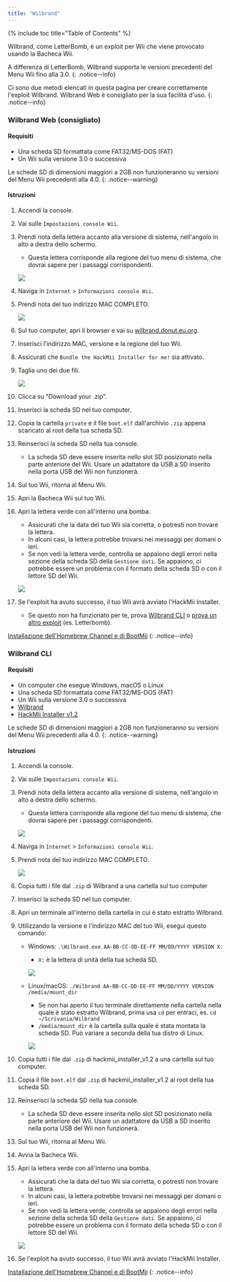 ```yaml
---
title: "Wilbrand"
---
```


{% include toc title="Table of Contents" %}

Wilbrand, come LetterBomb, è un exploit per Wii che viene provocato usando la Bacheca Wii.

A differenza di LetterBomb, Wilbrand supporta le versioni precedenti del Menu Wii fino alla 3.0.
{: .notice--info}

Ci sono due metodi elencati in questa pagina per creare correttamente l'exploit Wilbrand. Wilbrand Web è consigliato per la sua facilità d'uso.
{: .notice--info}

### Wilbrand Web (consigliato)

#### Requisiti

* Una scheda SD formattata come FAT32/MS-DOS (FAT)
* Un Wii sulla versione 3.0 o successiva

Le schede SD di dimensioni maggiori a 2GB non funzioneranno su versioni del Menu Wii precedenti alla 4.0.
{: .notice--warning}

#### Istruzioni

1. Accendi la console.
1. Vai sulle `Impostazioni console Wii`.
1. Prendi nota della lettera accanto alla versione di sistema, nell'angolo in alto a destra dello schermo.
    + Questa lettera corrisponde alla regione del tuo menu di sistema, che dovrai sapere per i passaggi corrispondenti.

    ![](/images/wii/SystemMenuVersion.png)

1. Naviga in `Internet` > `Informazioni console Wii`.
1. Prendi nota del tuo indirizzo MAC COMPLETO.

    ![](/images/wii/MacAddress.png)

1. Sul tuo computer, apri il browser e vai su [wilbrand.donut.eu.org](https://wilbrand.donut.eu.org/).
1. Inserisci l'indirizzo MAC, versione e la regione del tuo Wii.
1. Assicurati che `Bundle the HackMii Installer for me!` sia attivato.
1. Taglia uno dei due fili.

    ![](/images/exploits/wilbrand/web.png)

1. Clicca su "Download your .zip".
1. Inserisci la scheda SD nel tuo computer.
1. Copia la cartella `private` e il file `boot.elf` dall'archivio `.zip` appena scaricato al root della tua scheda SD.
1. Reinserisci la scheda SD nella tua console.
    + La scheda SD deve essere inserita nello slot SD posizionato nella parte anteriore del Wii. Usare un adattatore da USB a SD inserito nella porta USB del Wii non funzionerà.
1. Sul tuo Wii, ritorna al Menu Wii.
1. Apri la Bacheca Wii sul tuo Wii.
1. Apri la lettera verde con all'interno una bomba.
    + Assicurati che la data del tuo Wii sia corretta, o potresti non trovare la lettera.
    + In alcuni casi, la lettera potrebbe trovarsi nei messaggi per domani o ieri.
    + Se non vedi la lettera verde, controlla se appaiono degli errori nella sezione della scheda SD della `Gestione dati`. Se appaiono, ci potrebbe essere un problema con il formato della scheda SD o con il lettore SD del Wii.

    ![](/images/exploits/wilbrand/msgboard.png)

1. Se l'exploit ha avuto successo, il tuo Wii avrà avviato l'HackMii Installer.
    + Se questo non ha funzionato per te, prova [Wilbrand CLI](#wilbrand-cli) o [prova un altro exploit](get-started) (es. Letterbomb).

[Installazione dell'Homebrew Channel e di BootMii](hbc)
{: .notice--info}

### Wilbrand CLI

#### Requisiti

* Un computer che esegue Windows, macOS o Linux
* Una scheda SD formattata come FAT32/MS-DOS (FAT)
* Un Wii sulla versione 3.0 o successiva
* [Wilbrand](https://static.wiidatabase.de/Wilbrand.zip)
* [HackMii Installer v1.2](https://bootmii.org/download/)

Le schede SD di dimensioni maggiori a 2GB non funzioneranno su versioni del Menu Wii precedenti alla 4.0.
{: .notice--warning}

#### Istruzioni

1. Accendi la console.
1. Vai sulle `Impostazioni console Wii`.
1. Prendi nota della lettera accanto alla versione di sistema, nell'angolo in alto a destra dello schermo.
    + Questa lettera corrisponde alla regione del tuo menu di sistema, che dovrai sapere per i passaggi corrispondenti.

    ![](/images/wii/SystemMenuVersion.png)

1. Naviga in `Internet` > `Informazioni console Wii`.
1. Prendi nota del tuo indirizzo MAC COMPLETO.

    ![](/images/wii/MacAddress.png)

1. Copia tutti i file dal `.zip` di Wilbrand a una cartella sul tuo computer
1. Inserisci la scheda SD nel tuo computer.
1. Apri un terminale all'interno della cartella in cui è stato estratto Wilbrand.
1. Utilizzando la versione e l'indirizzo MAC del tuo Wii, esegui questo comando:

    + Windows: `.\Wilbrand.exe AA-BB-CC-DD-EE-FF MM/DD/YYYY VERSION X:`
        + `X:` è la lettera di unità della tua scheda SD.

        ![](/images/exploits/wilbrand/windows.png)

    + Linux/macOS: `./Wilbrand AA-BB-CC-DD-EE-FF MM/DD/YYYY VERSION /media/mount_dir`
        + Se non hai aperto il tuo terminale direttamente nella cartella nella quale è stato estratto Wilbrand, prima usa `cd` per entraci, es. `cd ~/Scrivania/Wilbrand`
        + `/media/mount_dir` è la cartella sulla quale è stata montata la scheda SD. Può variare a seconda della tua distro di Linux.

        ![](/images/exploits/wilbrand/linux.png)

1. Copia tutti i file dal `.zip` di hackmii_installer_v1.2 a una cartella sul tuo computer.
1. Copia il file `boot.elf` dal `.zip` di hackmii_installer_v1.2 al root della tua scheda SD.
1. Reinserisci la scheda SD nella tua console.
    + La scheda SD deve essere inserita nello slot SD posizionato nella parte anteriore del Wii. Usare un adattatore da USB a SD inserito nella porta USB del Wii non funzionerà.
1. Sul tuo Wii, ritorna al Menu Wii.
1. Avvia la Bacheca Wii.
1. Apri la lettera verde con all'interno una bomba.
    + Assicurati che la data del tuo Wii sia corretta, o potresti non trovare la lettera.
    + In alcuni casi, la lettera potrebbe trovarsi nei messaggi per domani o ieri.
    + Se non vedi la lettera verde, controlla se appaiono degli errori nella sezione della scheda SD della `Gestione dati`. Se appaiono, ci potrebbe essere un problema con il formato della scheda SD o con il lettore SD del Wii.

    ![](/images/exploits/wilbrand/msgboard.png)

1. Se l'exploit ha avuto successo, il tuo Wii avrà avviato l'HackMii Installer.

[Installazione dell'Homebrew Channel e di BootMii](hbc)
{: .notice--info}
